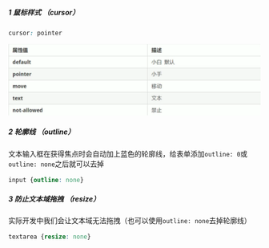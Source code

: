 ##### 1 鼠标样式 （cursor）

```css
cursor: pointer
```

![image-20210901214255820](.img/image-20210901214255820.png)

##### 2 轮廓线 （outline）

文本输入框在获得焦点时会自动加上蓝色的轮廓线，给表单添加`outline: 0`或`outline: none`之后就可以去掉

```css
input {outline: none}
```

##### 3 防止文本域拖拽 （resize）

实际开发中我们会让文本域无法拖拽（也可以使用`outline: none`去掉轮廓线）

 ```css
 textarea {resize: none}
 ```




